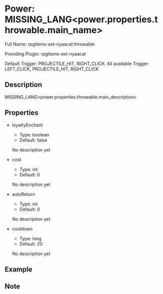 # Power: MISSING_LANG<power.properties.throwable.main_name>

<!-- This file is generated ingame by `/rpgitem gen-wiki`. -->
<!-- Please only edit between "beginCustomXXXX" and "endCustomXXXX".  -->
<!-- If you want to edit description of this power or property, -->
<!-- please edit corresponding section in "resources/lang/en_US.yml" -->

Full Name: rpgitems-ext-nyaacat:throwable

Providing Plugin: rpgitems-ext-nyaacat

Default Trigger: PROJECTILE_HIT, RIGHT_CLICK. All available Trigger: LEFT_CLICK, PROJECTILE_HIT, RIGHT_CLICK

<!-- beginCustomHeader -->
<!-- endCustomHeader -->

## Description

MISSING_LANG<power.properties.throwable.main_description>
<!-- beginCustomDescription -->
<!-- endCustomDescription -->

## Properties

* loyaltyEnchant

  * Type: boolean
  * Default: false

  No description yet

* cost

  * Type: int
  * Default: 0

  No description yet

* autoReturn

  * Type: int
  * Default: 0

  No description yet

* cooldown

  * Type: long
  * Default: 20

  No description yet


<!-- beginCustomProperties -->
<!-- endCustomProperties -->

## Example

<!-- beginCustomExample -->
<!-- endCustomExample -->

## Note

<!-- beginCustomNote -->
<!-- endCustomNote -->
